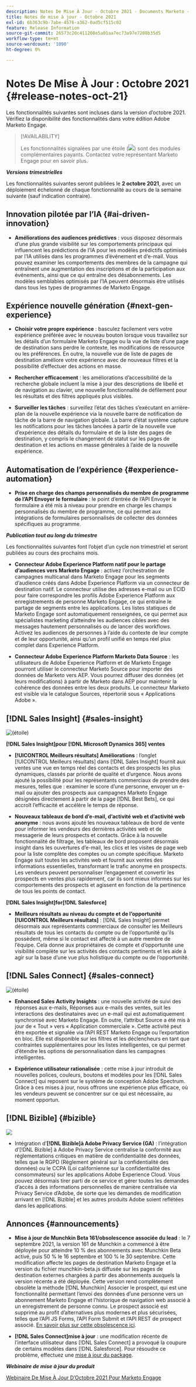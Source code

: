 ```yaml
---
description: Notes De Mise À Jour - Octobre 2021 - Documents Marketo - Documentation Du Produit
title: Notes de mise à jour - Octobre 2021
exl-id: 6b363c9b-7abe-4576-a362-0ad5cf515c02
feature: Release Information
source-git-commit: 26573c20c411208e5a01aa7ec73a97e7208b35d5
workflow-type: tm+mt
source-wordcount: '1090'
ht-degree: 0%

---
```


# Notes De Mise À Jour : Octobre 2021 {#release-notes-oct-21}

Les fonctionnalités suivantes sont incluses dans la version d’octobre 2021. Vérifiez la disponibilité des fonctionnalités dans votre édition Adobe Marketo Engage.

>[!AVAILABILITY]
>
>Les fonctionnalités signalées par une étoile (![](assets/yellow-star.png)) sont des modules complémentaires payants. Contactez votre représentant Marketo Engage pour en savoir plus.

**_Versions trimestrielles_**

Les fonctionnalités suivantes seront publiées le **2 octobre 2021**, avec un déploiement échelonné de chaque fonctionnalité au cours de la semaine suivante (sauf indication contraire).

## Innovation pilotée par l’IA {#ai-driven-innovation}

* **Améliorations des audiences prédictives** : vous disposez désormais d’une plus grande visibilité sur les comportements principaux qui influencent les prédictions de l’IA pour les modèles prédictifs optimisés par l’IA utilisés dans les programmes d’événement et d’e-mail. Vous pouvez examiner les comportements des membres de la campagne qui entraînent une augmentation des inscriptions et de la participation aux événements, ainsi que ce qui entraîne des désabonnements. Les modèles semblables optimisés par l’IA peuvent désormais être utilisés dans tous les types de programmes de Marketo Engage.

## Expérience nouvelle génération {#next-gen-experience}

* **Choisir votre propre expérience** : basculez facilement vers votre expérience préférée avec le nouveau bouton lorsque vous travaillez sur les détails d’un formulaire Marketo Engage ou la vue de liste d’une page de destination sans perdre le contexte, les modifications de ressource ou les préférences. En outre, la nouvelle vue de liste de pages de destination améliore votre expérience avec de nouveaux filtres et la possibilité d’effectuer des actions en masse.

* **Rechercher efficacement** : les améliorations d’accessibilité de la recherche globale incluent la mise à jour des descriptions de libellé et de navigation au clavier, une nouvelle fonctionnalité de défilement pour les résultats et des filtres appliqués plus visibles.

* **Surveiller les tâches** : surveillez l’état des tâches s’exécutant en arrière-plan de la nouvelle expérience via la nouvelle barre de notification de tâche de la barre de navigation globale. La barre d’état système capture les notifications pour les tâches lancées à partir de la nouvelle vue d’expérience des détails du formulaire et de la liste des pages de destination, y compris le changement de statut sur les pages de destination et les actions en masse générales à l’aide de la nouvelle expérience.

## Automatisation de l’expérience {#experience-automation}

* **Prise en charge des champs personnalisés du membre de programme de l’API Envoyer le formulaire** : le point d’entrée de l’API Envoyer le formulaire a été mis à niveau pour prendre en charge les champs personnalisés du membre de programme, ce qui permet aux intégrations de formulaires personnalisés de collecter des données spécifiques au programme.

**_Publication tout au long du trimestre_**

Les fonctionnalités suivantes font l’objet d’un cycle non trimestriel et seront publiées au cours des prochains mois.

* **Connecteur Adobe Experience Platform natif pour le partage d’audiences vers Marketo Engage** : activez l’orchestration de campagnes multicanal dans Marketo Engage pour les segments d’audience créés dans Adobe Experience Platform via un connecteur de destination natif. Le connecteur utilise des adresses e-mail ou un ECID pour faire correspondre les profils Adobe Experience Platform aux enregistrements de personne Marketo Engage, ce qui entraîne le partage de segments entre les applications. Les listes statiques de Marketo Engage sont automatiquement renseignées, ce qui permet aux spécialistes marketing d’atteindre les audiences cibles avec des messages hautement personnalisés ou de lancer des workflows. Activez les audiences de personnes à l’aide du contexte de leur compte et de leur opportunité, ainsi qu’un profil unifié en temps réel plus complet dans Experience Platform.

* **Connecteur Adobe Experience Platform Marketo Data Source** : les utilisateurs de Adobe Experience Platform et de Marketo Engage pourront utiliser le connecteur Marketo Source pour importer des données de Marketo vers AEP. Vous pourrez diffuser des données (et leurs modifications) à partir de Marketo dans AEP pour maintenir la cohérence des données entre les deux produits. Le connecteur Marketo est visible via le catalogue Sources, répertorié sous « Applications Adobe ».

## [!DNL Sales Insight] {#sales-insight}

![(étoile)](assets/yellow-star.png)

**[!DNL Sales Insight]pour [!DNL Microsoft Dynamics 365] ventes**

* **[!UICONTROL Meilleurs résultats] Améliorations** : l’onglet [!UICONTROL  Meilleurs résultats] dans [!DNL Sales Insight] fournit aux ventes une vue en temps réel des contacts et des prospects les plus dynamiques, classés par priorité de qualité et d’urgence. Nous avons ajouté la possibilité pour les représentants commerciaux de prendre des mesures, telles que : examiner le score d’une personne, envoyer un e-mail ou ajouter des prospects aux campagnes Marketo Engage désignées directement à partir de la page [!DNL Best Bets], ce qui accroît l’efficacité et accélère le temps de réponse.

* **Nouveaux tableaux de bord d’e-mail, d’activité web et d’activité web anonyme** : nous avons ajouté les nouveaux tableaux de bord de vente pour informer les vendeurs des dernières activités web et de messagerie de leurs prospects et contacts. Grâce à la nouvelle fonctionnalité de filtrage, les tableaux de bord proposent désormais insight dans les ouvertures d’e-mail, les clics et les visites de page web pour la liste complète des comptes ou un compte spécifique. Marketo Engage suit toutes les activités web et fournit aux ventes des informations essentielles, transformant le trafic anonyme en prospects. Les vendeurs peuvent personnaliser l’engagement et convertir les prospects en ventes plus rapidement, car ils sont mieux informés sur les comportements des prospects et agissent en fonction de la pertinence de tous les points de contact.

**[!DNL Sales Insight]for[!DNL Salesforce]**

* **Meilleurs résultats au niveau du compte et de l’opportunité [!UICONTROL Meilleurs résultats]** : [!DNL Sales Insight] permet désormais aux représentants commerciaux de consulter les Meilleurs résultats de tous les contacts du compte ou de l’opportunité qu’ils possèdent, même si le contact est affecté à un autre membre de l’équipe. Cela donne aux propriétaires de compte et d’opportunité une visibilité complète sur les activités des contacts pertinents et les aide à agir sur la base d’une vue plus holistique du compte ou de l’opportunité.

## [!DNL Sales Connect] {#sales-connect}

![(étoile)](assets/yellow-star.png)

* **Enhanced Sales Activity Insights** : une nouvelle activité de suivi des réponses aux e-mails, Réponses aux e-mails des ventes, suit les interactions des destinataires avec un e-mail qui est automatiquement synchronisé avec Marketo Engage. En outre, l’attribut Source a été mis à jour de « Tout » vers « Application commerciale ». Cette activité peut être exportée et signalée via l’API REST Marketo Engage ou l’exportation en bloc. Elle est disponible sur les filtres et les déclencheurs en tant que contraintes supplémentaires pour les listes intelligentes, ce qui permet d’étendre les options de personnalisation dans les campagnes intelligentes.

* **Expérience utilisateur rationalisée** : cette mise à jour introduit de nouvelles polices, couleurs, boutons et modèles pour les [!DNL Sales Connect] qui reposent sur le système de conception Adobe Spectrum. Grâce à ces mises à jour, nous offrons une expérience plus efficace, où les vendeurs peuvent se concentrer sur ce qui est nécessaire, au moment opportun.

## [!DNL Bizible] {#bizible}

![](assets/yellow-star.png)

* Intégration d’**[!DNL Bizible]à Adobe Privacy Service (GA)** : l’intégration d’[!DNL Bizible] à Adobe Privacy Service centralise la conformité aux réglementations critiques en matière de confidentialité des données, telles que le RGPD (Règlement général sur la confidentialité des données) ou le CCPA (Loi californienne sur la confidentialité des consommateurs) sur les applications Adobe Experience Cloud. Vous pouvez désormais tirer parti de ce service et gérer toutes les demandes d’accès à des informations personnelles de manière centralisée via Privacy Service d’Adobe, de sorte que les demandes de modification arrivant en [!DNL Bizible] et les autres produits Adobe soient reflétées dans les applications.

## Annonces {#announcements}

* **Mise à jour de Munchkin Beta 161/obsolescence associée du lead** : le 7 septembre 2021, la version 161 de Munchkin a commencé à être déployée pour atteindre 10 % des abonnements avec Munchkin Beta activé, puis 50 % le 16 septembre et 100 % le 30 septembre. Cette modification affecte les pages de destination Marketo Engage et la version du fichier munchkin-beta.js diffusée sur les pages de destination externes chargées à partir des abonnements auxquels la version récente a été déployée. Cette version rend complètement obsolète la méthode [!DNL Munchkin] Associer le prospect, qui est une fonctionnalité permettant l’envoi des données d’une personne vers un abonnement Marketo Engage et l’historique de navigation web associé à un enregistrement de personne connu. Le prospect associé est supprimé au profit d’alternatives plus modernes et plus sécurisées, telles que l’API JS Forms, l’API Form Submit et l’API REST de prospect associé. [En savoir plus sur cette obsolescence ici](https://developers.marketo.com/blog/deprecation-of-munchkin-associate-lead-method/).

* **[!DNL Sales Connect]mise à jour** : une modification récente de l’interface utilisateur dans [!DNL Sales Connect] a provoqué la coupure de certains modèles dans [!DNL Salesforce]. Pour résoudre ce problème, effectuez une [mise à jour du package](/help/marketo/product-docs/marketo-sales-connect/crm/salesforce-customization/sales-connect-customizations-for-crm.md).

**_Webinaire de mise à jour du produit_**

[Webinaire De Mise À Jour D’Octobre 2021 Pour Marketo Engage](https://engage.marketo.com/October_Release_Webinar_On-Demand.html)
